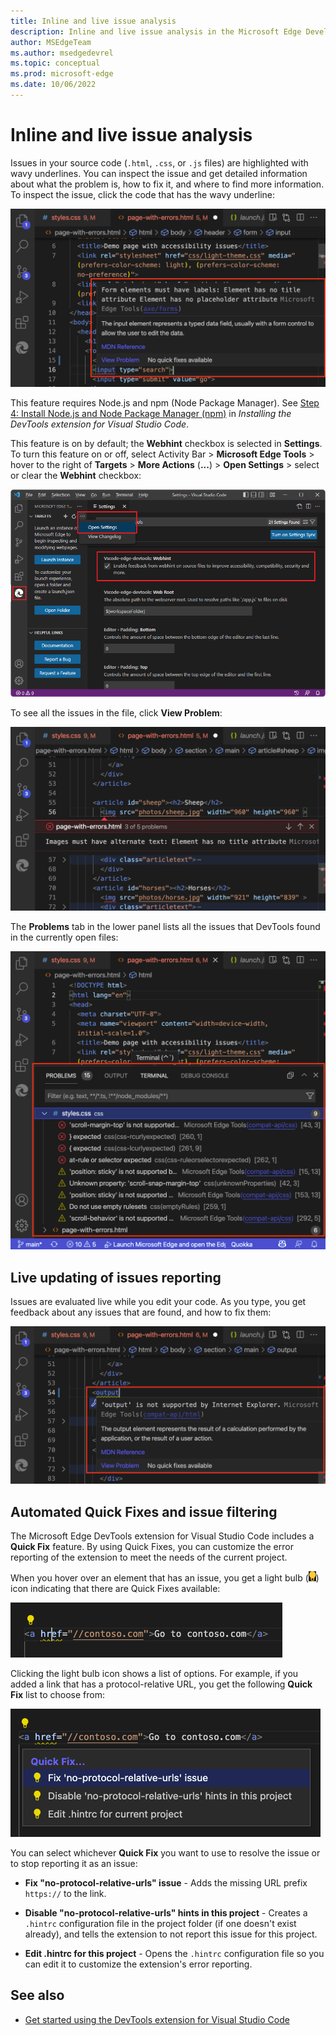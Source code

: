 ```yaml
---
title: Inline and live issue analysis
description: Inline and live issue analysis in the Microsoft Edge Developer Tools extension for Visual Studio Code.
author: MSEdgeTeam
ms.author: msedgedevrel
ms.topic: conceptual
ms.prod: microsoft-edge
ms.date: 10/06/2022
---
```

# Inline and live issue analysis

Issues in your source code (`.html`, `.css`, or `.js` files) are highlighted with wavy underlines.  You can inspect the issue and get detailed information about what the problem is, how to fix it, and where to find more information.  To inspect the issue, click the code that has the wavy underline:

![An accessibility issue reported inside a piece of code showing how to fix the problem, and where to find more information](./inline-live-issue-analysis-images/inline-issue-reporting.png)

This feature requires Node.js and npm (Node Package Manager).  See [Step 4: Install Node.js and Node Package Manager (npm)](./install.md#step-4-install-nodejs-and-node-package-manager-npm) in _Installing the DevTools extension for Visual Studio Code_.

This feature is on by default; the **Webhint** checkbox is selected in **Settings**.  To turn this feature on or off, select Activity Bar > **Microsoft Edge Tools** > hover to the right of **Targets** > **More Actions** (**...**) > **Open Settings** > select or clear the **Webhint** checkbox:

![Webhint checkbox in Settings](./inline-live-issue-analysis-images/webhint-checkbox-settings.png)


To see all the issues in the file, click **View Problem**:

![A highlighted issue in the source code with a navigation bar explaining the problem and buttons to move to the next and previous issues](./inline-live-issue-analysis-images/navigating-issues.png)

The **Problems** tab in the lower panel lists all the issues that DevTools found in the currently open files:
<!-- todo: does VS Code also report issues?  are there two distinct UIs for the two groups of issues? -->

![The Problems tab in the lower panel of Visual Studio Code, listing all the issues that are found in the project's files](./inline-live-issue-analysis-images/issues-in-lower-panel.png)


<!-- ====================================================================== -->
## Live updating of issues reporting

Issues are evaluated live while you edit your code.  As you type, you get feedback about any issues that are found, and how to fix them:

![A possible issue being explained on an output element](./inline-live-issue-analysis-images/live-issue-reporting.png)


<!-- ====================================================================== -->
## Automated Quick Fixes and issue filtering

<!--
bold "Quick Fix" when focusing on the UI
the UI label string is "Quick Fix", not "Quick Fixes"
-->

The Microsoft Edge DevTools extension for Visual Studio Code includes a **Quick Fix** feature.  By using Quick Fixes, you can customize the error reporting of the extension to meet the needs of the current project.

When you hover over an element that has an issue, you get a light bulb (![Light bulb icon](./inline-live-issue-analysis-images/light-bulb-icon.png)) icon indicating that there are Quick Fixes available:

![An anchor element with a protocol-specific href attribute highlighted as a problem, by a wavy underline and light bulb icon above it](./inline-live-issue-analysis-images/light-bulb.png)

Clicking the light bulb icon shows a list of options. For example, if you added a link that has a protocol-relative URL, you get the following **Quick Fix** list to choose from:

![The Quick Fix panel opened next to the anchor element with the error, offering several Quick Fix options](./inline-live-issue-analysis-images/quick-fix-options.png)

You can select whichever **Quick Fix** you want to use to resolve the issue or to stop reporting it as an issue:

* **Fix "no-protocol-relative-urls" issue** - Adds the missing URL prefix `https://` to the link.

* **Disable "no-protocol-relative-urls" hints in this project** - Creates a `.hintrc` configuration file in the project folder (if one doesn't exist already), and tells the extension to not report this issue for this project.

* **Edit .hintrc for this project** - Opens the `.hintrc` configuration file so you can edit it to customize the extension's error reporting.


<!-- ====================================================================== -->
## See also

* [Get started using the DevTools extension for Visual Studio Code](./get-started.md)
